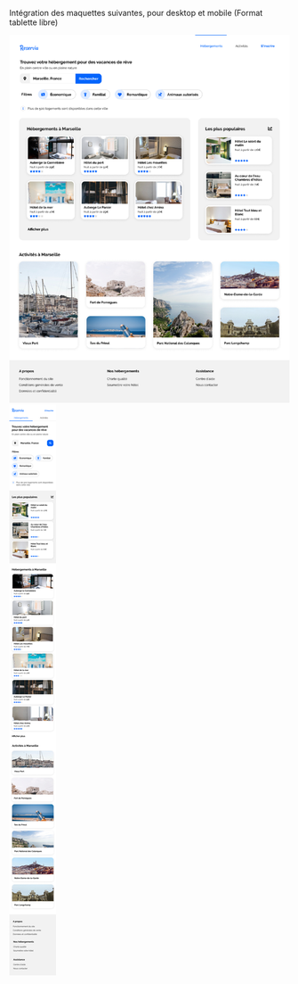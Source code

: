 Intégration des maquettes suivantes, pour desktop et mobile (Format tablette libre)

<img src="assets/images/maquettes/desktop.png">

<img src="assets/images/maquettes/iphone8.png">
